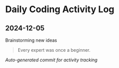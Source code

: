 # Daily Coding Activity Log

## 2024-12-05

Brainstorming new ideas

> Every expert was once a beginner.

*Auto-generated commit for activity tracking*
